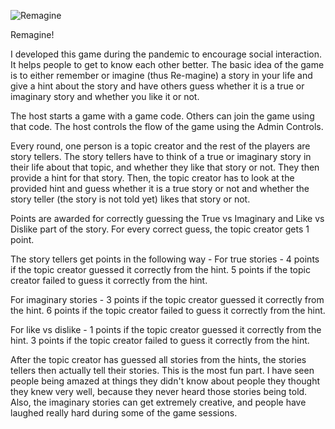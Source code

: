 ![Remagine](https://github.com/user-attachments/assets/b5f56f4c-aaaf-4a4d-a3fd-4b39193ccfa1)

Remagine! 

I developed this game during the pandemic to encourage social interaction. It helps people to get to know each other better. The basic idea of the game is to either remember or imagine (thus Re-magine) a story in your life and give a hint about the story and have others guess whether it is a true or imaginary story and whether you like it or not. 

The host starts a game with a game code. Others can join the game using that code. The host controls the flow of the game using the Admin Controls. 

Every round, one person is a topic creator and the rest of the players are story tellers. The story tellers have to think of a true or imaginary story in their life about that topic, and whether they like that story or not. They then provide a hint for that story. Then, the topic creator has to look at the provided hint and guess whether it is a true story or not and whether the story teller (the story is not told yet) likes that story or not. 

Points are awarded for correctly guessing the True vs Imaginary and Like vs Dislike part of the story. For every correct guess, the topic creator gets 1 point. 

The story tellers get points in the following way - 
For true stories - 
4 points if the topic creator guessed it correctly from the hint. 
5 points if the topic creator failed to guess it correctly from the hint. 

For imaginary stories - 
3 points if the topic creator guessed it correctly from the hint.
6 points if the topic creator failed to guess it correctly from the hint.

For like vs dislike - 
1 points if the topic creator guessed it correctly from the hint. 
3 points if the topic creator failed to guess it correctly from the hint.

After the topic creator has guessed all stories from the hints, the stories tellers then actually tell their stories. This is the most fun part. I have seen people being amazed at things they didn't know about people they thought they knew very well, because they never heard those stories being told. Also, the imaginary stories can get extremely creative, and people have laughed really hard during some of the game sessions.
